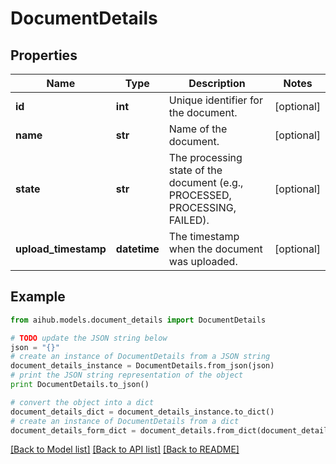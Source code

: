 # DocumentDetails


## Properties
Name | Type | Description | Notes
------------ | ------------- | ------------- | -------------
**id** | **int** | Unique identifier for the document. | [optional] 
**name** | **str** | Name of the document. | [optional] 
**state** | **str** | The processing state of the document (e.g., PROCESSED, PROCESSING, FAILED). | [optional] 
**upload_timestamp** | **datetime** | The timestamp when the document was uploaded. | [optional] 

## Example

```python
from aihub.models.document_details import DocumentDetails

# TODO update the JSON string below
json = "{}"
# create an instance of DocumentDetails from a JSON string
document_details_instance = DocumentDetails.from_json(json)
# print the JSON string representation of the object
print DocumentDetails.to_json()

# convert the object into a dict
document_details_dict = document_details_instance.to_dict()
# create an instance of DocumentDetails from a dict
document_details_form_dict = document_details.from_dict(document_details_dict)
```
[[Back to Model list]](../README.md#documentation-for-models) [[Back to API list]](../README.md#documentation-for-api-endpoints) [[Back to README]](../README.md)


